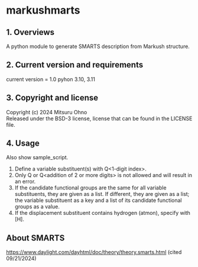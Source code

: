 # markushmarts

## 1. Overviews  
A python module to generate SMARTS description from Markush structure.  

## 2. Current version and requirements
current version = 1.0
pyhon 3.10, 3.11

## 3. Copyright and license
Copyright (c) 2024 Mitsuru Ohno  
Released under the BSD-3 license, license that can be found in the LICENSE file.  

## 4. Usage    
Also show sample_script.  
1. Define a variable substituent(s) with Q<1-digit index>.
2. Only Q or Q<addition of 2 or more digits> is not allowed and will result in an error.
3. If the candidate functional groups are the same for all variable substituents, they are given as a list. If different, they are given as a list; the variable substituent as a key and a list of its candidate functional groups as a value. 
4. If the displacement substituent contains hydrogen (atmon), specify with [H]. 
  
## About SMARTS  
https://www.daylight.com/dayhtml/doc/theory/theory.smarts.html (cited 09/21/2024)  